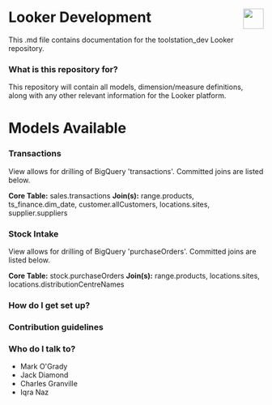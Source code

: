 <h1>Looker Development <img style="color: #ffffff;float: right;height: 40px;" src="https://www.toolstation.com/img/toolstation.svg"></h1>
This .md file contains documentation for the toolstation_dev Looker repository.

### What is this repository for? ###
This repository will contain all models, dimension/measure definitions, along with any other relevant information for the Looker platform.

# Models Available #

### Transactions
View allows for drilling of BigQuery 'transactions'. Committed joins are listed below.

<b>Core Table:</b> sales.transactions
<b>Join(s):</b> range.products, ts_finance.dim_date, customer.allCustomers, locations.sites, supplier.suppliers

### Stock Intake ###
View allows for drilling of BigQuery 'purchaseOrders'. Committed joins are listed below.

<b>Core Table:</b> stock.purchaseOrders
<b>Join(s):</b> range.products, locations.sites, locations.distributionCentreNames

### How do I get set up? ###
### Contribution guidelines ###
### Who do I talk to? ###

- Mark O'Grady
- Jack Diamond
- Charles Granville
- Iqra Naz

